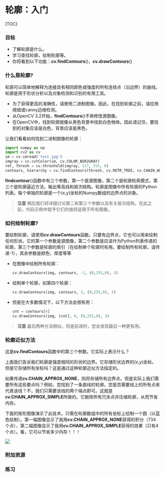 # 轮廓：入门

[TOC]

### 目标

- 了解轮廓是什么。
- 学习查找轮廓，绘制轮廓等。
- 你将看到以下功能：**cv.findContours**()，**cv.drawContours**()

### 什么是轮廓?

轮廓可以简单地解释为连接具有相同颜色或强度的所有连续点（沿边界）的曲线。轮廓是用于形状分析以及对象检测和识别的有用工具。

- 为了获得更高的准确性，请使用二进制图像。因此，在找到轮廓之前，请应用阈值或canny边缘检测。
- 从OpenCV 3.2开始，**findContours**()不再修改源图像。
- 在OpenCV中，找到轮廓就像从黑色背景中找到白色物体。因此请记住，要找到的对象应该是白色，背景应该是黑色。

让我们看看如何找到二进制图像的轮廓： 

```python
import numpy as np
import cv2 as cv
im = cv.imread('test.jpg')
imgray = cv.cvtColor(im, cv.COLOR_BGR2GRAY)
ret, thresh = cv.threshold(imgray, 127, 255, 0)
contours, hierarchy = cv.findContours(thresh, cv.RETR_TREE, cv.CHAIN_APPROX_SIMPLE)
```

**findcontour**()函数中有三个参数，第一个是源图像，第二个是轮廓检索模式，第三个是轮廓逼近方法。输出等高线和层次结构。轮廓是图像中所有轮廓的Python列表。每个单独的轮廓是一个(x,y)坐标的Numpy数组的边界点的对象。

> **注意**
  稍后我们将详细讨论第二和第三个参数以及有关层次结构。在此之前，代码示例中赋予它们的值将适用于所有图像。

### 如何绘制轮廓?

要绘制轮廓，请使用**cv.drawContours**函数。只要有边界点，它也可以用来绘制任何形状。它的第一个参数是源图像，第二个参数是应该作为Python列表传递的轮廓，第三个参数是轮廓的索引（在绘制单个轮廓时有用。要绘制所有轮廓，请传递-1），其余参数是颜色，厚度等等

- 在图像中绘制所有轮廓：
  ```python
  cv.drawContours(img, contours, -1, (0,255,0), 3)
  ```

- 绘制单个轮廓，如第四个轮廓：
  ```python
  cv.drawContours(img, contours, 3, (0,255,0), 3) 
  ```

- 但是在大多数情况下，以下方法会很有用：
  ```python
  cnt = contours[4]
  cv.drawContours(img, [cnt], 0, (0,255,0), 3)
  ```

> **注意**
  最后两种方法相似，但是前进时，您会发现最后一种更有用。

### 轮廓近似方法

这是**cv.findContours**函数中的第三个参数。它实际上表示什么？

上面我们告诉我们轮廓是强度相同的形状的边界。它存储形状边界的(x,y)坐标。但是它存储所有坐标吗？这是通过这种轮廓近似方法指定的。

如果传递**cv.CHAIN_APPROX_NONE**，则将存储所有边界点。但是实际上我们需要所有这些要点吗？例如，您找到了一条直线的轮廓。您是否需要线上的所有点来代表该线？不，我们只需要该线的两个端点即可。这就是**cv.CHAIN_APPROX_SIMPLE**所做的。它删除所有冗余点并压缩轮廓，从而节省内存。

下面的矩形图像演示了此技术。只需在轮廓数组中的所有坐标上绘制一个圆（以蓝色绘制）。第一幅图像显示了我用**cv.CHAIN_APPROX_NONE**获得的积分（734个点），第二幅图像显示了我用**cv.CHAIN_APPROX_SIMPLE**获得的效果（只有4个点）。看，它可以节省多少内存！！！

![](http://qiniu.aihubs.net/none.jpg)

### 附加资源

### 练习